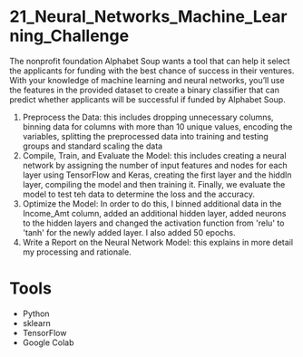 # 21_Neural_Networks_Machine_Learning_Challenge

The nonprofit foundation Alphabet Soup wants a tool that can help it select the applicants for funding with the best chance of success in their ventures. With your knowledge of machine learning and neural networks, you’ll use the features in the provided dataset to create a binary classifier that can predict whether applicants will be successful if funded by Alphabet Soup.

1. Preprocess the Data: this includes dropping unnecessary columns, binning data for columns with more than 10 unique values, encoding the variables, splitting the preprocessed data into training and testing groups and standard scaling the data
2. Compile, Train, and Evaluate the Model: this includes creating a neural network by assigning the number of input features and nodes for each layer using TensorFlow and Keras, creating the first layer and the hiddln layer, compiling the model and then training it. Finally, we evaluate the model to test teh data to determine the loss and the accuracy. 
3. Optimize the Model: In order to do this, I binned additional data in the Income_Amt column, added an additional hidden layer, added neurons to the hidden layers and changed the activation function from 'relu' to 'tanh' for the newly added layer. I also added 50 epochs.
4. Write a Report on the Neural Network Model: this explains in more detail my processing and rationale.

# Tools
- Python
- sklearn
- TensorFlow
- Google Colab